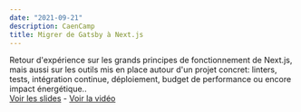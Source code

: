 ```yaml
---
date: "2021-09-21"
description: CaenCamp
title: Migrer de Gatsby à Next.js
---
```


Retour d'expérience sur les grands principes de fonctionnement de Next.js, mais aussi sur les outils mis en place autour d'un projet concret: linters, tests, intégration continue, déploiement, budget de performance ou encore impact énergétique..    
[Voir les slides](https://slides.com/alexisjanvier-1/de-gatsby-a-next) - [Voir la vidéo](https://youtu.be/zN0w0-1DhdE)
